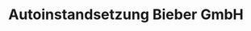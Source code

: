 ---
title: "Autoinstandsetzung Bieber GmbH"
url: /wien/autoinstandsetzung-bieber-gmbh/
shop: Autowerkstatt
---